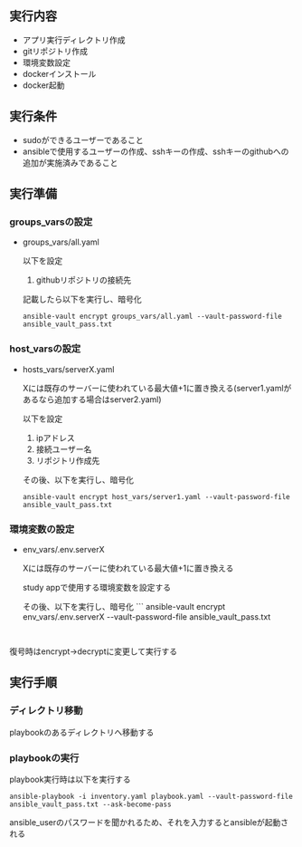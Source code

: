 ## 実行内容
- アプリ実行ディレクトリ作成
- gitリポジトリ作成
- 環境変数設定
- dockerインストール
- docker起動

## 実行条件
- sudoができるユーザーであること
- ansibleで使用するユーザーの作成、sshキーの作成、sshキーのgithubへの追加が実施済みであること

## 実行準備
### groups_varsの設定
- groups_vars/all.yaml
  
  以下を設定
  1. githubリポジトリの接続先
   
    記載したら以下を実行し、暗号化

    ```
    ansible-vault encrypt groups_vars/all.yaml --vault-password-file ansible_vault_pass.txt
    ```


### host_varsの設定
- hosts_vars/serverX.yaml
  
  Xには既存のサーバーに使われている最大値+1に置き換える(server1.yamlがあるなら追加する場合はserver2.yaml)
  
  以下を設定
  1. ipアドレス
  2. 接続ユーザー名
  3. リポジトリ作成先

    その後、以下を実行し、暗号化

    ```
    ansible-vault encrypt host_vars/server1.yaml --vault-password-file ansible_vault_pass.txt
    ```

### 環境変数の設定
- env_vars/.env.serverX
  
  Xには既存のサーバーに使われている最大値+1に置き換える

  study appで使用する環境変数を設定する

  その後、以下を実行し、暗号化
      ```
    ansible-vault encrypt env_vars/.env.serverX --vault-password-file ansible_vault_pass.txt
    ```


復号時はencrypt→decryptに変更して実行する

## 実行手順
### ディレクトリ移動
playbookのあるディレクトリへ移動する

### playbookの実行
playbook実行時は以下を実行する
```
ansible-playbook -i inventory.yaml playbook.yaml --vault-password-file ansible_vault_pass.txt --ask-become-pass
```
ansible_userのパスワードを聞かれるため、それを入力するとansibleが起動される